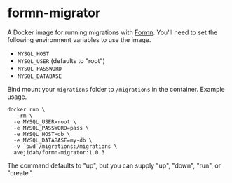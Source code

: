 # formn-migrator

A Docker image for running migrations with
[Formn](https://github.com/benbotto/formn).  You'll need to set the following
environment variables to use the image.

* `MYSQL_HOST`
* `MYSQL_USER` (defaults to "root")
* `MYSQL_PASSWORD`
* `MYSQL_DATABASE`

Bind mount your `migrations` folder to `/migrations` in the container.  Example usage.

```
docker run \
  --rm \
  -e MYSQL_USER=root \
  -e MYSQL_PASSWORD=pass \
  -e MYSQL_HOST=db \
  -e MYSQL_DATABASE=my-db \
  -v `pwd`/migrations:/migrations \
  avejidah/formn-migrator:1.0.3
```

The command defaults to "up", but you can supply "up", "down", "run", or "create."
